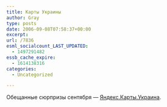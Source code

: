 ```yaml
---
title: Карты Украины
author: Gray
type: posts
date: 2006-09-08T07:58:37+00:00
excerpt:
url: /7836
esml_socialcount_LAST_UPDATED:
  - 1497291482
essb_cache_expire:
  - 1614138316
categories:
  - Uncategorized

---
```








Обещанные сюрпризы сентября &#8212; <a href="http://maps.yandex.ua/" target="_blank">Яндекс.Карты.Украина</a>.